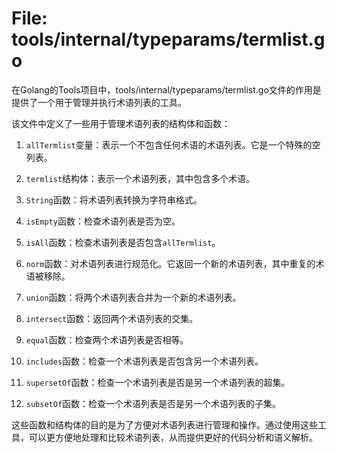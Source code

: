 # File: tools/internal/typeparams/termlist.go

在Golang的Tools项目中，tools/internal/typeparams/termlist.go文件的作用是提供了一个用于管理并执行术语列表的工具。

该文件中定义了一些用于管理术语列表的结构体和函数：

1. `allTermlist`变量：表示一个不包含任何术语的术语列表。它是一个特殊的空列表。

2. `termlist`结构体：表示一个术语列表，其中包含多个术语。

3. `String`函数：将术语列表转换为字符串格式。

4. `isEmpty`函数：检查术语列表是否为空。

5. `isAll`函数：检查术语列表是否包含`allTermlist`。

6. `norm`函数：对术语列表进行规范化。它返回一个新的术语列表，其中重复的术语被移除。

7. `union`函数：将两个术语列表合并为一个新的术语列表。

8. `intersect`函数：返回两个术语列表的交集。

9. `equal`函数：检查两个术语列表是否相等。

10. `includes`函数：检查一个术语列表是否包含另一个术语列表。

11. `supersetOf`函数：检查一个术语列表是否是另一个术语列表的超集。

12. `subsetOf`函数：检查一个术语列表是否是另一个术语列表的子集。

这些函数和结构体的目的是为了方便对术语列表进行管理和操作。通过使用这些工具，可以更方便地处理和比较术语列表，从而提供更好的代码分析和语义解析。

